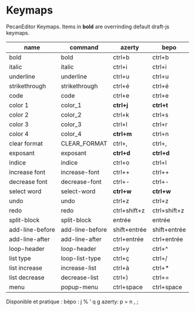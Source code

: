 # Keymaps

PecanEditor Keymaps. Items in **bold** are overrinding default draft-js keymaps.

| name            | command         | azerty       | bepo         |
| --------------- | --------------- | ------------ | ------------ |
| bold            | bold            | ctrl+b       | ctrl+b       |
| italic          | italic          | ctrl+i       | ctrl+i       |
| underline       | underline       | ctrl+u       | ctrl+u       |
| strikethrough   | strikethrough   | ctrl+é       | ctrl+é       |
| code            | code            | ctrl+e       | ctrl+e       |
| color 1         | color_1         | **ctrl+j**   | **ctrl+t**   |
| color 2         | color_2         | ctrl+k       | ctrl+s       |
| color 3         | color_3         | ctrl+l       | ctrl+r       |
| color 4         | color_4         | **ctrl+m**   | ctrl+n       |
| clear format    | CLEAR_FORMAT    | ctrl+,       | ctrl+,       |
| exposant        | exposant        | **ctrl+d**   | **ctrl+d**   |
| indice          | indice          | ctrl+o       | ctrl+l       |
| increase font   | increase-font   | ctrl++       | ctrl++       |
| decrease font   | decrease-font   | ctrl+-       | ctrl+-       |
| select word     | select-word     | **ctrl+w**   | **ctrl+w**   |
| undo            | undo            | ctrl+z       | ctrl+z       |
| redo            | redo            | ctrl+shift+z | ctrl+shift+z |
| split-block     | split-block     | entrée       | entrée       |
| add-line-before | add-line-before | shift+entrée | shift+entrée |
| add-line-after  | add-line-after  | ctrl+entrée  | ctrl+entrée  |
| loop-header     | loop-header     | ctrl+y       | ctrl+^       |
| list type       | loop-list-type  | ctrl+ç       | ctrl+/       |
| list increase   | increase-list   | ctrl+à       | ctrl+\*      |
| list decrease   | decrease-list   | ctrl+)       | ctrl+=       |
| menu            | popup-menu      | ctrl+space   | ctrl+space   |

Disponible et pratique :
bépo : j % ’ q g
azerty: p = n , ;
